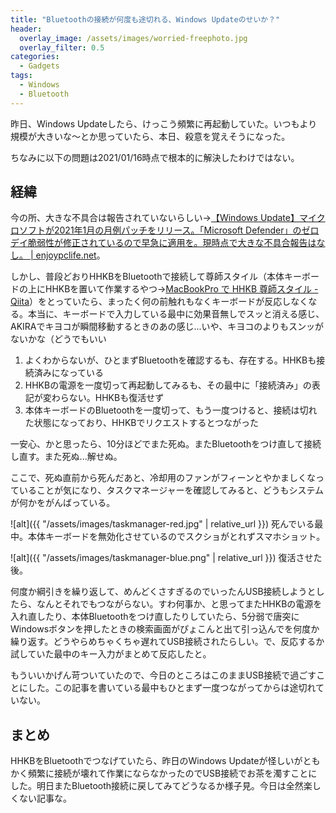 ```yaml
---
title: "Bluetoothの接続が何度も途切れる、Windows Updateのせいか？"
header:
  overlay_image: /assets/images/worried-freephoto.jpg
  overlay_filter: 0.5
categories:
  - Gadgets
tags:
  - Windows
  - Bluetooth
---
```


昨日、Windows Updateしたら、けっこう頻繁に再起動していた。いつもより規模が大きいな～とか思っていたら、本日、殺意を覚えそうになった。

ちなみに以下の問題は2021/01/16時点で根本的に解決したわけではない。

## 経緯

今の所、大きな不具合は報告されていないらしい→[【Windows Update】マイクロソフトが2021年1月の月例パッチをリリース。「Microsoft Defender」のゼロデイ脆弱性が修正されているので早急に適用を。現時点で大きな不具合報告はなし。 \| enjoypclife.net](https://enjoypclife.net/2021/01/14/windows-update-2021-1/)。

しかし、普段どおりHHKBをBluetoothで接続して尊師スタイル（本体キーボードの上にHHKBを置いて作業するやつ→[MacBookPro で HHKB 尊師スタイル - Qiita](https://qiita.com/midorinokimi/items/8da9f234e96f1fa0f9e0)）をとっていたら、まったく何の前触れもなくキーボードが反応しなくなる。本当に、キーボードで入力している最中に効果音無しでスッと消える感じ、AKIRAでキヨコが瞬間移動するときのあの感じ...いや、キヨコのよりもスンッがないかな（どうでもいい

1. よくわからないが、ひとまずBluetoothを確認するも、存在する。HHKBも接続済みになっている
1. HHKBの電源を一度切って再起動してみるも、その最中に「接続済み」の表記が変わらない。HHKBも復活せず
1. 本体キーボードのBluetoothを一度切って、もう一度つけると、接続は切れた状態になっており、HHKBでリクエストするとつながった

一安心、かと思ったら、10分ほどでまた死ぬ。またBluetoothをつけ直して接続し直す。また死ぬ...解せぬ。

ここで、死ぬ直前から死んだあと、冷却用のファンがフィーンとやかましくなっていることが気になり、タスクマネージャーを確認してみると、どうもシステムが何かをがんばっている。

![alt]({{ "/assets/images/taskmanager-red.jpg" | relative_url }})
死んでいる最中。本体キーボードを無効化させているのでスクショがとれずスマホショット。

![alt]({{ "/assets/images/taskmanager-blue.png" | relative_url }})
復活させた後。

何度か綱引きを繰り返して、めんどくさすぎるのでいったんUSB接続しようとしたら、なんとそれでもつながらない。すわ何事か、と思ってまたHHKBの電源を入れ直したり、本体Bluetoothをつけ直したりしていたら、5分弱で唐突にWindowsボタンを押したときの検索画面がぴょこんと出て引っ込んでを何度か繰り返す。どうやらめちゃくちゃ遅れてUSB接続されたらしい。で、反応するか試していた最中のキー入力がまとめて反応したと。

もういいかげん苛ついていたので、今日のところはこのままUSB接続で過ごすことにした。この記事を書いている最中もひとまず一度つながってからは途切れていない。

## まとめ

HHKBをBluetoothでつなげていたら、昨日のWindows Updateが怪しいがともかく頻繁に接続が壊れて作業にならなかったのでUSB接続でお茶を濁すことにした。明日またBluetooth接続に戻してみてどうなるか様子見。今日は全然楽しくない記事な。
